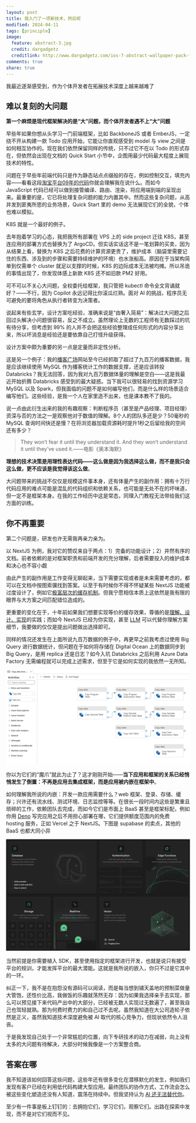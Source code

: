 ```yaml
---
layout: post
title: 我入门了一项新技术，然后呢
modified: 2024-04-11
tags: [principle]
image:
  feature: abstract-3.jpg
  credit: dargadgetz
  creditlink: http://www.dargadgetz.com/ios-7-abstract-wallpaper-pack-for-iphone-5-and-ipod-touch-retina/
comments: true
share: true
---
```



我最近逐渐感受到，作为个体开发者在拓展技术深度上越来越难了

## 难以复刻的大问题

**第一个麻烦是现代框架解决的是“大”问题，而个体开发者遇不上“大”问题**

早些年如果你想从头学习一门前端框架，比如 BackboneJS 或者 EmberJS，一定绕不开从构建一款 Todo 应用开始，它能让你直观感受到 model 与 view 之间是如何相互协作的。现在我们依然保留同样的传统，只不过它不在以 Todo 的形式存在，但依然会出现在文档的 Quick Start 小节中，企图用最少代码最大程度上展现技术的特性。

问题在于早些年前端代码只是作为静态站点点缀般的存在，例如控制交互，填充内容——看看这段[淘宝平台09年的代码](https://a.tbcdn.cn/p/mall/2.0/js/direct-promo.js)你就会理解我在说什么。而如今 JavaScript 代码已经可以做到接管编译、路由、渲染，将应用端到端的呈现出来。最重要的是，它已将处理复杂问题的能力内置其中。然而这些复杂问题，从高并发到匪夷所思的业务场景，Quick Start 里的 demo 无法展现它们的全貌，个体也难以模拟。

K8S 就是一个最好的例子。

去年抱着学习的心态，我把我所有部署在 VPS 上的 side project 迁往 K8S，甚至连应用的部署方式也替换为了 ArgoCD。但实话实话这不是一笔划算的买卖，因为从结果上看，替换为 K8S 之后花费的计算资源更贵了，维护成本（脑袋里需要记住的东西、涉及到的步骤和需要持续维护的环境）也水涨船高。原因在于当架构简单到仅需单个 cluster 就足以支撑的时候，K8S 的边际成本无法被均摊。所以吊诡的事情出现了，你发现体感上新款 K8S 还不如旧款 PM2 好用。

可不可以不关心大问题，全权委托给框架，我只管把 kubectl 命令全文背诵就好？——不行，因为 Copilot 永远记得比你滚瓜烂熟。面对 AI 的挑战，程序员无可避免的要将角色从执行者转变为决策者。

说起来有些玄学，设计方案吃经验，准确来说是“由奢入简易”：解决过大问题之后回过头解决小问题很容易，反之不成立。虽然理论上无数的工程师有无数踩过的坑有待分享，但考虑到 99% 的人并不会把这些经验整理成任何形式的内容分享出来，所以坏消息是经验还是要依靠自己打怪升级获得。

设计方案中颇为重要的另一点是定量而非定性分析。

这是另一个例子：我的[播客广场](https://pcspy.net)网站至今已经抓取了超过了九百万的播客数据，我是应该继续使用 MySQL 作为播客统计工作的数据支撑，还是应该转投 Databricks？我无法回答，因为我对九百万数据体量的理解是空白——这是我最近开始折腾 Databricks 感受到的最大疑惑。当下我可以很轻易的找到资源学习 MySQL 以及 Spark，但我面临的问题不是如何编写他们，而是什么样的场景适合编写他们。这些经验，是我一个人在家里造不出来，也是课本教不了我的。

说一点由此衍生出来的我的有趣观察：判断程序员（甚至是产品经理、项目经理）资深与否的方法之一是观察他对于数值的理解。8个人的团队多还是少？50毫秒的 MySQL 查询时间快还是慢？在将浏览器加载资源耗时提升1秒之后留给我的空间还有多少？

> They won’t fear it until they understand it. And they won’t understand it until they’ve used it.——电影《奥本海默》

**理想的技术决策是用理性表达代码——这么做是因为我选择这么做，而不是我只会这么做，更不应该是我觉得该这么做**。

大问题带来的挑战不仅仅是规模这件事本身，还有体量产生的副作用：拥有十万行代码应用的难点可能是混乱的代码组织和依赖关系，也可能是无处不在的坏味道，但一定不是框架本身。在我的工作经历中这是常态，同理入门教程无法带给我们这方面的训练。

## 你不再重要

第二个问题是，研发也许无需我再亲力亲为。

以 NextJS 为例，我对它的赞叹来自于两点：1）完备的功能设计；2）井然有序的文档。前者依赖的是对框架职责和前端开发的充分理解，后者需要投入的维护成本和决心也不容小觑

由此产生的副作用是工作变得无聊起来，当下需要实现或者是未来需要考虑的，都可以在文档中按图索骥找到答案。以至于有时候你不得不怀疑某些 NextJS 功能被过度设计了，例如它[极富层次的缓存机制](https://nextjs.org/docs/app/building-your-application/caching)。但我宁愿相信本质上这依然是我有限的眼界与大方案之间匹配错位造成的。

更重要的变化在于，十年前如果我们想要实现等价的缓存效果，尊循的是[理解、设计、实现](https://v2think.com/let-us-talk-about-resource-load)的实践；而如今 NextJS 已经为你实现，甚至 [LLM](https://useanything.com/) 可以代替你理解方案细节，我要做的仅仅是提出问题做出选择即可。

同样的情况还发生在上面所说九百万数据的例子中，再更早之前我考虑过使用 Big Query 进行数据统计，但问题在于如何将存储在 Digital Ocean 上的数据同步到 Big Query，是用 replica 还是日志？如今入坑 Databricks 之后利用 Azure Data Factory 无需编程就可以完成上述需求，但至于它是如何实现的我依然一无所知。

![Azure Data Factory copy data](../images/033_programmer-hard-to-grow/azure-data-factory.png)

你以为它们的“魔爪”就此为止了？这才刚刚开始——**当下应用和框架的关系已经悄悄发生了倒置：不再是应用去集成框架，而是应用被内嵌在框架中**。

如何理解我所说的内嵌：开发一款应用需要什么？web 框架、登录、存储、缓存；兴许还有流水线、测试环境、日志监控等等。在很长一段时间内这些是繁重且琐碎的工作，依赖团队去完成，而如今它们是市面上 BaaS 甚至是框架标配，例如你用 [Deno](https://deno.com/) 写完应用之后不用担心部署在哪，它们提供额度范围内的免费 hosting 服务，正如 Vercel 之于 NextJS。下图是 supabase 的卖点，其他的 BaaS 也都大同小异

![supabase](../images/033_programmer-hard-to-grow//supabase.png)

当然前提是你需要植入 SDK，甚至使用指定的框架进行开发，也就是说只有接受平台的规训，才能发挥平台的最大潜能。这就是我所说的嵌入，你只不过是它其中的一环。

纠正一下，我不是在抱怨没有源码可以阅读，而是每当想到铺天盖地的预制菜做量大管饱，还性价比高，我做饭的乐趣就荡然无存：因为如果我选择亲手去实现，那么可以预见接下来代码产出中的大部分，已经被无数人实现过无数遍了，甚至我自己也驾轻就熟。那为何费时费力的和自己过不去呢。虽然我知道在大公司造轮子依然是正义，虽然我知道技术深度避免被 AI 取代的核心竞争力，但现状依然令人沮丧。

于是我发现自己处于一个非常尴尬的位置，向下专研技术的动力在减弱，向上没有太多的大问题有待解决，大部分时候我像是一个方案整合商。

## 答案在哪

我不知道该如何回答这些问题，这些年还有很多变化在潜移默化的发生，例如我们发现有客户已经在利用低代码构建大型应用。最终团队的协作方式，工作流会怎么被这些变化塑造还没有人知道，震荡在持续中。但我坚持认为 [AI 还无法替代你](https://www.v2think.com/copilot-cheat-sheet)。

至少有一件事是板上钉钉的：去拥抱它们，学习它们，观察它们。出路在探索中发现，而不是对它们视而不见。